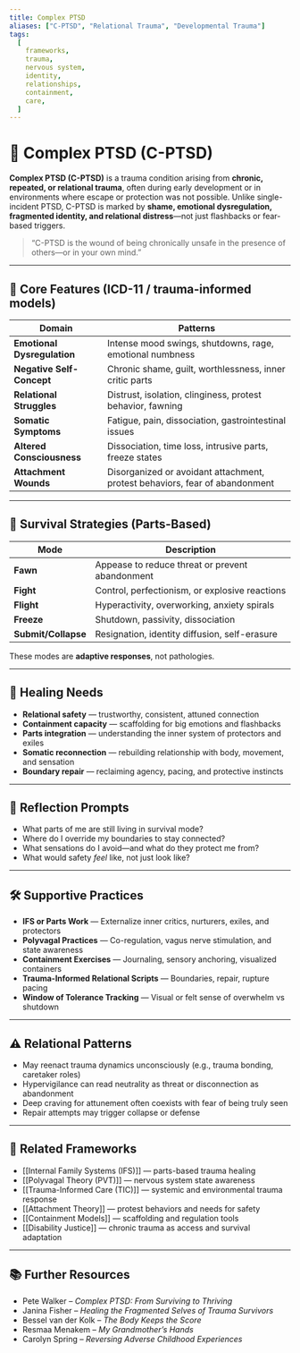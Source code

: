 ```yaml
---
title: Complex PTSD
aliases: ["C-PTSD", "Relational Trauma", "Developmental Trauma"]
tags:
  [
    frameworks,
    trauma,
    nervous system,
    identity,
    relationships,
    containment,
    care,
  ]
---
```


<!-- @format -->

# 🩻 Complex PTSD (C-PTSD)

**Complex PTSD (C-PTSD)** is a trauma condition arising from **chronic, repeated, or relational trauma**, often during early development or in environments where escape or protection was not possible. Unlike single-incident PTSD, C-PTSD is marked by **shame, emotional dysregulation, fragmented identity, and relational distress**—not just flashbacks or fear-based triggers.

> “C-PTSD is the wound of being chronically unsafe in the presence of others—or in your own mind.”

---

## 🧠 Core Features (ICD-11 / trauma-informed models)

| Domain                      | Patterns                                                                    |
| --------------------------- | --------------------------------------------------------------------------- |
| **Emotional Dysregulation** | Intense mood swings, shutdowns, rage, emotional numbness                    |
| **Negative Self-Concept**   | Chronic shame, guilt, worthlessness, inner critic parts                     |
| **Relational Struggles**    | Distrust, isolation, clinginess, protest behavior, fawning                  |
| **Somatic Symptoms**        | Fatigue, pain, dissociation, gastrointestinal issues                        |
| **Altered Consciousness**   | Dissociation, time loss, intrusive parts, freeze states                     |
| **Attachment Wounds**       | Disorganized or avoidant attachment, protest behaviors, fear of abandonment |

---

## 🔄 Survival Strategies (Parts-Based)

| Mode                | Description                                     |
| ------------------- | ----------------------------------------------- |
| **Fawn**            | Appease to reduce threat or prevent abandonment |
| **Fight**           | Control, perfectionism, or explosive reactions  |
| **Flight**          | Hyperactivity, overworking, anxiety spirals     |
| **Freeze**          | Shutdown, passivity, dissociation               |
| **Submit/Collapse** | Resignation, identity diffusion, self-erasure   |

These modes are **adaptive responses**, not pathologies.

---

## 🌱 Healing Needs

- **Relational safety** — trustworthy, consistent, attuned connection
- **Containment capacity** — scaffolding for big emotions and flashbacks
- **Parts integration** — understanding the inner system of protectors and exiles
- **Somatic reconnection** — rebuilding relationship with body, movement, and sensation
- **Boundary repair** — reclaiming agency, pacing, and protective instincts

---

## 💬 Reflection Prompts

- What parts of me are still living in survival mode?
- Where do I override my boundaries to stay connected?
- What sensations do I avoid—and what do they protect me from?
- What would safety _feel_ like, not just look like?

---

## 🛠 Supportive Practices

- **IFS or Parts Work** — Externalize inner critics, nurturers, exiles, and protectors
- **Polyvagal Practices** — Co-regulation, vagus nerve stimulation, and state awareness
- **Containment Exercises** — Journaling, sensory anchoring, visualized containers
- **Trauma-Informed Relational Scripts** — Boundaries, repair, rupture pacing
- **Window of Tolerance Tracking** — Visual or felt sense of overwhelm vs shutdown

---

## ⚠️ Relational Patterns

- May reenact trauma dynamics unconsciously (e.g., trauma bonding, caretaker roles)
- Hypervigilance can read neutrality as threat or disconnection as abandonment
- Deep craving for attunement often coexists with fear of being truly seen
- Repair attempts may trigger collapse or defense

---

## 🔗 Related Frameworks

- [[Internal Family Systems (IFS)]] — parts-based trauma healing
- [[Polyvagal Theory (PVT)]] — nervous system state awareness
- [[Trauma-Informed Care (TIC)]] — systemic and environmental trauma response
- [[Attachment Theory]] — protest behaviors and needs for safety
- [[Containment Models]] — scaffolding and regulation tools
- [[Disability Justice]] — chronic trauma as access and survival adaptation

---

## 📚 Further Resources

- Pete Walker – _Complex PTSD: From Surviving to Thriving_
- Janina Fisher – _Healing the Fragmented Selves of Trauma Survivors_
- Bessel van der Kolk – _The Body Keeps the Score_
- Resmaa Menakem – _My Grandmother’s Hands_
- Carolyn Spring – _Reversing Adverse Childhood Experiences_
